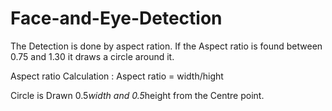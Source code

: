 # Face-and-Eye-Detection

The Detection is done by aspect ration.
If the Aspect ratio is found between 0.75 and 1.30 it draws a circle around it.

Aspect ratio Calculation :
  Aspect ratio = width/hight 
 
Circle is Drawn 0.5*width and 0.5*height from the Centre point.
